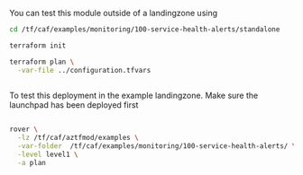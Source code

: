 You can test this module outside of a landingzone using

```bash
cd /tf/caf/examples/monitoring/100-service-health-alerts/standalone

terraform init

terraform plan \
  -var-file ../configuration.tfvars
  
```

To test this deployment in the example landingzone. Make sure the launchpad has been deployed first

```bash

rover \
  -lz /tf/caf/aztfmod/examples \
  -var-folder  /tf/caf/examples/monitoring/100-service-health-alerts/ \
  -level level1 \
  -a plan

```